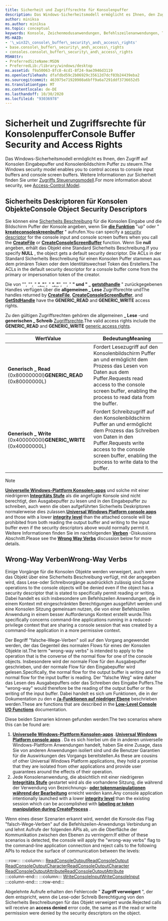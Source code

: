 ```yaml
---
title: Sicherheit und Zugriffsrechte für Konsolenpuffer
description: Das Windows-Sicherheitsmodell ermöglicht es Ihnen, den Zugriff auf Konsolen Eingabepuffer und Konsolenbildschirm Puffer zu steuern. Weitere Informationen zur Sicherheit finden Sie unter Access-Control Modell.
author: miniksa
ms.author: miniksa
ms.topic: conceptual
keywords: Konsole, Zeichenmodusanwendungen, Befehlszeilenanwendungen, Terminalanwendungen, Konsolen-API
MS-HAID:
- '\_win32\_console\_buffer\_security\_and\_access\_rights'
- base.console\_buffer\_security\_and\_access\_rights
- consoles.console\_buffer\_security\_and\_access\_rights
MSHAttr:
- PreferredSiteName:MSDN
- PreferredLib:/library/windows/desktop
ms.assetid: f9a50063-8fc8-4cd1-8f24-9ae3946d3119
ms.openlocfilehash: dfafdbd59c2b06929c35612d7dcf03b24439eba2
ms.sourcegitcommit: 463975e71920908a6bff9a6a7291ddf3736652d5
ms.translationtype: MT
ms.contentlocale: de-DE
ms.lasthandoff: 10/30/2020
ms.locfileid: "93036978"
---
```

# <a name="console-buffer-security-and-access-rights"></a><span data-ttu-id="df9a9-105">Sicherheit und Zugriffsrechte für Konsolenpuffer</span><span class="sxs-lookup"><span data-stu-id="df9a9-105">Console Buffer Security and Access Rights</span></span>

<span data-ttu-id="df9a9-106">Das Windows-Sicherheitsmodell ermöglicht es Ihnen, den Zugriff auf Konsolen Eingabepuffer und Konsolenbildschirm Puffer zu steuern.</span><span class="sxs-lookup"><span data-stu-id="df9a9-106">The Windows security model enables you to control access to console input buffers and console screen buffers.</span></span> <span data-ttu-id="df9a9-107">Weitere Informationen zur Sicherheit finden Sie unter [Zugriffs Steuerungsmodell](https://msdn.microsoft.com/library/windows/desktop/aa374876).</span><span class="sxs-lookup"><span data-stu-id="df9a9-107">For more information about security, see [Access-Control Model](https://msdn.microsoft.com/library/windows/desktop/aa374876).</span></span>

## <a name="console-object-security-descriptors"></a><span data-ttu-id="df9a9-108">Sicherheits Deskriptoren für Konsolen Objekte</span><span class="sxs-lookup"><span data-stu-id="df9a9-108">Console Object Security Descriptors</span></span>

<span data-ttu-id="df9a9-109">Sie können eine [Sicherheits Beschreibung](https://msdn.microsoft.com/library/windows/desktop/aa379563) für die Konsolen Eingabe und die Bildschirm Puffer der Konsole angeben, wenn Sie [**die Funktion**](https://msdn.microsoft.com/library/windows/desktop/aa363858) "up" oder " [**kreateconsoleskreenbuffer**](createconsolescreenbuffer.md) " aufrufen.</span><span class="sxs-lookup"><span data-stu-id="df9a9-109">You can specify a [security descriptor](https://msdn.microsoft.com/library/windows/desktop/aa379563) for the console input and console screen buffers when you call the [**CreateFile**](https://msdn.microsoft.com/library/windows/desktop/aa363858) or [**CreateConsoleScreenBuffer**](createconsolescreenbuffer.md) function.</span></span> <span data-ttu-id="df9a9-110">Wenn Sie **null** angeben, erhält das Objekt eine Standard Sicherheits Beschreibung.</span><span class="sxs-lookup"><span data-stu-id="df9a9-110">If you specify **NULL** , the object gets a default security descriptor.</span></span> <span data-ttu-id="df9a9-111">Die ACLs in der Standard Sicherheits Beschreibung für einen Konsolen Puffer stammen aus dem primären Token oder dem Identitätswechsel Token des Erstellers.</span><span class="sxs-lookup"><span data-stu-id="df9a9-111">The ACLs in the default security descriptor for a console buffer come from the primary or impersonation token of the creator.</span></span>

<span data-ttu-id="df9a9-112">Die von "", "", " [**", "**](https://msdn.microsoft.com/library/windows/desktop/aa363858)", " [**", "**](createconsolescreenbuffer.md)", "", " **" und " \_** [**getstdhandle**](getstdhandle.md) " zurückgegebenen Handles verfügen über die **allgemeinen \_ Lese** Zugriffsrechte und</span><span class="sxs-lookup"><span data-stu-id="df9a9-112">The handles returned by [**CreateFile**](https://msdn.microsoft.com/library/windows/desktop/aa363858), [**CreateConsoleScreenBuffer**](createconsolescreenbuffer.md), and [**GetStdHandle**](getstdhandle.md) have the **GENERIC\_READ** and **GENERIC\_WRITE** access rights.</span></span>

<span data-ttu-id="df9a9-113">Zu den gültigen Zugriffsrechten gehören die allgemeinen **\_ Lese** -und **generischen \_ Schreib** [Zugriffsrechte](https://msdn.microsoft.com/library/windows/desktop/aa446632).</span><span class="sxs-lookup"><span data-stu-id="df9a9-113">The valid access rights include the **GENERIC\_READ** and **GENERIC\_WRITE** [generic access rights](https://msdn.microsoft.com/library/windows/desktop/aa446632).</span></span>

| <span data-ttu-id="df9a9-114">Wert</span><span class="sxs-lookup"><span data-stu-id="df9a9-114">Value</span></span> | <span data-ttu-id="df9a9-115">Bedeutung</span><span class="sxs-lookup"><span data-stu-id="df9a9-115">Meaning</span></span> |
|-|-|
| <span data-ttu-id="df9a9-116">**Generisch \_ Read** (0x80000000l)</span><span class="sxs-lookup"><span data-stu-id="df9a9-116">**GENERIC\_READ** (0x80000000L)</span></span>  | <span data-ttu-id="df9a9-117">Fordert Lesezugriff auf den Konsolenbildschirm Puffer an und ermöglicht dem Prozess das Lesen von Daten aus dem Puffer.</span><span class="sxs-lookup"><span data-stu-id="df9a9-117">Requests read access to the console screen buffer, enabling the process to read data from the buffer.</span></span> |
| <span data-ttu-id="df9a9-118">**Generisch \_ Write** (0x40000000l)</span><span class="sxs-lookup"><span data-stu-id="df9a9-118">**GENERIC\_WRITE** (0x40000000L)</span></span> | <span data-ttu-id="df9a9-119">Fordert Schreibzugriff auf den Konsolenbildschirm Puffer an und ermöglicht dem Prozess das Schreiben von Daten in den Puffer.</span><span class="sxs-lookup"><span data-stu-id="df9a9-119">Requests write access to the console screen buffer, enabling the process to write data to the buffer.</span></span> |

> [!NOTE]
> <span data-ttu-id="df9a9-120">**[Universelle Windows-Plattform Konsolen-apps](https://docs.microsoft.com/windows/uwp/launch-resume/console-uwp)** und solche mit einer niedrigeren **[Integritäts Stufe](https://docs.microsoft.com/windows/win32/secauthz/mandatory-integrity-control)** als die angefügte Konsole sind nicht berechtigt, den Ausgabepuffer zu lesen und in den Eingabepuffer zu schreiben, auch wenn die oben aufgeführten Sicherheits Deskriptoren normalerweise dies zulassen.</span><span class="sxs-lookup"><span data-stu-id="df9a9-120">**[Universal Windows Platform console apps](https://docs.microsoft.com/windows/uwp/launch-resume/console-uwp)** and those with a lower **[integrity level](https://docs.microsoft.com/windows/win32/secauthz/mandatory-integrity-control)** than the attached console will be prohibited from both reading the output buffer and writing to the input buffer even if the security descriptors above would normally permit it.</span></span> <span data-ttu-id="df9a9-121">Weitere Informationen finden Sie im nachfolgenden **[Verben](#wrong-way-verbs)** -Diskussions Abschnitt.</span><span class="sxs-lookup"><span data-stu-id="df9a9-121">Please see the **[Wrong Way Verbs](#wrong-way-verbs)** discussion below for more details.</span></span>

## <a name="wrong-way-verbs"></a><span data-ttu-id="df9a9-122">Wrong-Way Verben</span><span class="sxs-lookup"><span data-stu-id="df9a9-122">Wrong-Way Verbs</span></span>

<span data-ttu-id="df9a9-123">Einige Vorgänge für die Konsolen Objekte werden verweigert, auch wenn das Objekt über eine Sicherheits Beschreibung verfügt, mit der angegeben wird, dass Lese-oder Schreibvorgänge ausdrücklich zulässig sind.</span><span class="sxs-lookup"><span data-stu-id="df9a9-123">Some operations to the console objects will be denied even if the object has a security descriptor that is stated to specifically permit reading or writing.</span></span> <span data-ttu-id="df9a9-124">Dabei handelt es sich insbesondere um Befehlszeilen Anwendungen, die in einem Kontext mit eingeschränkten Berechtigungen ausgeführt werden und eine Konsolen Sitzung gemeinsam nutzen, die von einer Befehlszeilen Anwendung in einem besser Aufforderungs Kontext erstellt wurde.</span><span class="sxs-lookup"><span data-stu-id="df9a9-124">This specifically concerns command-line applications running in a reduced-privilege context that are sharing a console session that was created by a command-line application in a more permissive context.</span></span>

<span data-ttu-id="df9a9-125">Der Begriff "falsche-Wege-Verben" soll auf den Vorgang angewendet werden, der das Gegenteil des normalen Flows für eines der Konsolen Objekte ist.</span><span class="sxs-lookup"><span data-stu-id="df9a9-125">The term "wrong-way verbs" is intended to apply to the operation that is the converse of the normal flow for one of the console objects.</span></span> <span data-ttu-id="df9a9-126">Insbesondere wird der normale Flow für den Ausgabepuffer geschrieben, und der normale Flow für den Eingabepuffer wird gelesen.</span><span class="sxs-lookup"><span data-stu-id="df9a9-126">Specifically, the normal flow for the output buffer is writing and the normal flow for the input buffer is reading.</span></span> <span data-ttu-id="df9a9-127">Der "falsche Weg" wäre daher das Lesen des Ausgabepuffers oder das Schreiben des Eingabe Puffers.</span><span class="sxs-lookup"><span data-stu-id="df9a9-127">The "wrong-way" would therefore be the reading of the output buffer or the writing of the input buffer.</span></span> <span data-ttu-id="df9a9-128">Dabei handelt es sich um Funktionen, die in der Dokumentation zu den e **[/a-Funktionen auf niedriger Ebene](low-level-console-i-o.md)** beschrieben werden.</span><span class="sxs-lookup"><span data-stu-id="df9a9-128">These are functions that are described in the **[Low-Level Console I/O Functions](low-level-console-i-o.md)** documentation.</span></span>

<span data-ttu-id="df9a9-129">Diese beiden Szenarien können gefunden werden:</span><span class="sxs-lookup"><span data-stu-id="df9a9-129">The two scenarios where this can be found are:</span></span>

1. <span data-ttu-id="df9a9-130">**[Universelle Windows-Plattform Konsolen-apps](https://docs.microsoft.com/windows/uwp/launch-resume/console-uwp)** .</span><span class="sxs-lookup"><span data-stu-id="df9a9-130">**[Universal Windows Platform console apps](https://docs.microsoft.com/windows/uwp/launch-resume/console-uwp)** .</span></span> <span data-ttu-id="df9a9-131">Da es sich hierbei um die in anderen universelle Windows-Plattform Anwendungen handelt, haben Sie eine Zusage, dass Sie von anderen Anwendungen isoliert sind und die Benutzer Garantien für die Auswirkungen des Vorgangs bereitstellen.</span><span class="sxs-lookup"><span data-stu-id="df9a9-131">As these are cousins of other Universal Windows Platform applications, they hold a promise that they are isolated from other applications and provide user guarantees around the effects of their operation.</span></span>
1. <span data-ttu-id="df9a9-132">Jede Konsolenanwendung, die absichtlich mit einer niedrigeren **[Integritäts Stufe](https://docs.microsoft.com/windows/win32/secauthz/mandatory-integrity-control)** gestartet wird als die vorhandene Sitzung, die während der Verwendung von Bezeichnungs- **[oder tokenmanipulationen während der Bearbeitung](https://docs.microsoft.com/previous-versions/dotnet/articles/bb625960(v=msdn.10))** erreicht werden kann.</span><span class="sxs-lookup"><span data-stu-id="df9a9-132">Any console application intentionally launched with a lower **[integrity level](https://docs.microsoft.com/windows/win32/secauthz/mandatory-integrity-control)** than the existing session which can be accomplished with **[labeling or token manipulation during CreateProcess](https://docs.microsoft.com/previous-versions/dotnet/articles/bb625960(v=msdn.10))** .</span></span>

<span data-ttu-id="df9a9-133">Wenn eines dieser Szenarien erkannt wird, wendet die Konsole das Flag "falsch-Wege-Verben" auf die Befehlszeilen-Anwendungs Verbindung an und lehnt Aufrufe der folgenden APIs ab, um die Oberfläche der Kommunikation zwischen den Ebenen zu verringern:</span><span class="sxs-lookup"><span data-stu-id="df9a9-133">If either of these scenarios is detected, the console will apply the "wrong-way verbs" flag to the command-line application connection and reject calls to the following APIs to reduce the surface of communication between the levels:</span></span>

:::row:::
    :::column:::
        [<span data-ttu-id="df9a9-134">ReadConsoleOutput</span><span class="sxs-lookup"><span data-stu-id="df9a9-134">ReadConsoleOutput</span></span>](readconsoleoutput.md)  
        [<span data-ttu-id="df9a9-135">ReadConsoleOutputCharacter</span><span class="sxs-lookup"><span data-stu-id="df9a9-135">ReadConsoleOutputCharacter</span></span>](readconsoleoutputcharacter.md)  
        [<span data-ttu-id="df9a9-136">ReadConsoleOutputAttribute</span><span class="sxs-lookup"><span data-stu-id="df9a9-136">ReadConsoleOutputAttribute</span></span>](readconsoleoutputattribute.md)  
    :::column-end:::
    :::column:::
        [<span data-ttu-id="df9a9-137">WriteConsoleInput</span><span class="sxs-lookup"><span data-stu-id="df9a9-137">WriteConsoleInput</span></span>](writeconsoleinput.md)  
    :::column-end:::
:::row-end:::

<span data-ttu-id="df9a9-138">Abgelehnte Aufrufe erhalten den Fehlercode " **Zugriff verweigert** ", der dem entspricht, wenn die Lese-oder Schreib Berechtigung von den Sicherheits Beschreibungen für das Objekt verweigert wurde.</span><span class="sxs-lookup"><span data-stu-id="df9a9-138">Rejected calls will receive an **access denied** error code, the same as if the read or write permission were denied by the security descriptors on the object.</span></span>
